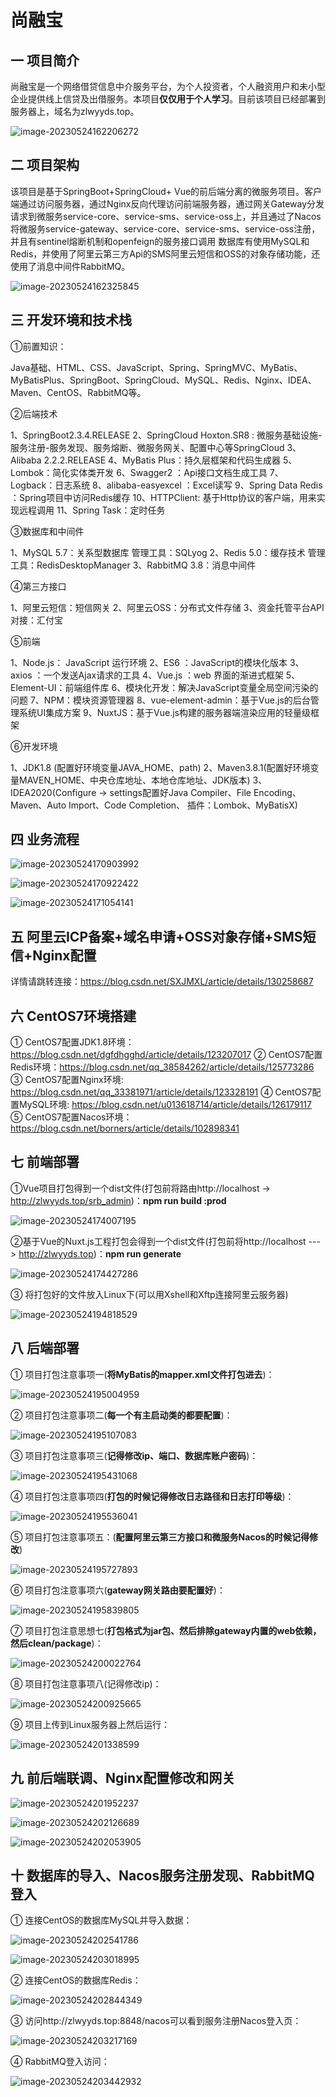 # 尚融宝

## 一 项目简介

尚融宝是一个网络借贷信息中介服务平台，为个人投资者，个人融资用户和未小型企业提供线上信贷及出借服务。本项目**仅仅用于个人学习**。目前该项目已经部署到服务器上，域名为zlwyyds.top。

![image-20230524162206272](图片/image-20230524162206272.png)

## 二 项目架构

该项目是基于SpringBoot+SpringCloud+ Vue的前后端分离的微服务项目。客户端通过访问服务器，通过Nginx反向代理访问前端服务器，通过网关Gateway分发请求到微服务service-core、service-sms、service-oss上，并且通过了Nacos将微服务service-gateway、service-core、service-sms、service-oss注册，并且有sentinel熔断机制和openfeign的服务接口调用
数据库有使用MySQL和Redis，并使用了阿里云第三方Api的SMS阿里云短信和OSS的对象存储功能，还使用了消息中间件RabbitMQ。

![image-20230524162325845](图片/image-20230524162325845.png)

## 三 开发环境和技术栈

①前置知识：

Java基础、HTML、CSS、JavaScript、Spring、SpringMVC、MyBatis、MyBatisPlus、SpringBoot、SpringCloud、MySQL、Redis、Nginx、IDEA、Maven、CentOS、RabbitMQ等。

②后端技术

1、SpringBoot2.3.4.RELEASE
2、SpringCloud Hoxton.SR8 : 微服务基础设施-服务注册-服务发现、服务熔断、微服务网关、配置中心等SpringCloud 3、Alibaba 2.2.2.RELEASE
4、MyBatis Plus：持久层框架和代码生成器
5、Lombok：简化实体类开发
6、Swagger2 ：Api接口文档生成工具
7、Logback：日志系统
8、alibaba-easyexcel ：Excel读写
9、Spring Data Redis ：Spring项目中访问Redis缓存
10、HTTPClient: 基于Http协议的客户端，用来实现远程调用
11、Spring Task：定时任务

③数据库和中间件

1、MySQL 5.7：关系型数据库   管理工具：SQLyog
2、Redis 5.0：缓存技术   管理工具：RedisDesktopManager
3、RabbitMQ 3.8：消息中间件

④第三方接口

1、阿里云短信：短信网关
2、阿里云OSS：分布式文件存储
3、资金托管平台API对接：汇付宝

⑤前端

1、Node.js： JavaScript 运行环境
2、ES6 ：JavaScript的模块化版本
3、axios ：一个发送Ajax请求的工具
4、Vue.js ：web 界面的渐进式框架
5、Element-UI：前端组件库
6、模块化开发：解决JavaScript变量全局空间污染的问题
7、NPM：模块资源管理器
8、vue-element-admin：基于Vue.js的后台管理系统UI集成方案
9、NuxtJS：基于Vue.js构建的服务器端渲染应用的轻量级框架

⑥开发环境

1、JDK1.8 (配置好环境变量JAVA_HOME、path)
2、Maven3.8.1(配置好环境变量MAVEN_HOME、中央仓库地址、本地仓库地址、JDK版本)
3、IDEA2020(Configure -> settings配置好Java Compiler、File Encoding、Maven、Auto Import、Code Completion、
插件：Lombok、MyBatisX)

## 四 业务流程

![image-20230524170903992](图片/image-20230524170903992.png)

![image-20230524170922422](图片/image-20230524170922422.png)

![image-20230524171054141](图片/image-20230524171054141.png)

## 五 阿里云ICP备案+域名申请+OSS对象存储+SMS短信+Nginx配置

详情请跳转连接：https://blog.csdn.net/SXJMXL/article/details/130258687

## 六 CentOS7环境搭建

① CentOS7配置JDK1.8环境：https://blog.csdn.net/dgfdhgghd/article/details/123207017
② CentOS7配置Redis环境：https://blog.csdn.net/qq_38584262/article/details/125773286
③ CentOS7配置Nginx环境:  https://blog.csdn.net/qq_33381971/article/details/123328191
④ CentOS7配置MySQL环境: https://blog.csdn.net/u013618714/article/details/126179117
⑤ CentOS7配置Nacos环境：https://blog.csdn.net/borners/article/details/102898341

## 七 前端部署

①Vue项目打包得到一个dist文件(打包前将路由http://localhost -> http://zlwyyds.top/srb_admin)：**npm run build :prod**

![image-20230524174007195](图片/image-20230524174007195.png)

②基于Vue的Nuxt.js工程打包会得到一个dist文件(打包前将http://localhost ---> http://zlwyyds.top)：**npm run generate**

![image-20230524174427286](图片/image-20230524174427286.png)

③ 将打包好的文件放入Linux下(可以用Xshell和Xftp连接阿里云服务器)

![image-20230524194818529](图片/image-20230524194818529.png)

## 八 后端部署

① 项目打包注意事项一(**将MyBatis的mapper.xml文件打包进去**)：

![image-20230524195004959](图片/image-20230524195004959.png)

② 项目打包注意事项二(**每一个有主启动类的都要配置**)：

![image-20230524195107083](图片/image-20230524195107083.png)

③ 项目打包注意事项三(**记得修改ip、端口、数据库账户密码**)：

![image-20230524195431068](图片/image-20230524195431068.png)

④ 项目打包注意事项四(**打包的时候记得修改日志路径和日志打印等级**)：

![image-20230524195536041](图片/image-20230524195536041.png)

⑤ 项目打包注意事项五：(**配置阿里云第三方接口和微服务Nacos的时候记得修改**)

![image-20230524195727893](图片/image-20230524195727893.png)

⑥ 项目打包注意事项六(**gateway网关路由要配置好**)：

![image-20230524195839805](图片/image-20230524195839805.png)

⑦ 项目打包注意思想七(**打包格式为jar包、然后排除gateway内置的web依赖，然后clean/package**)：

![image-20230524200022764](图片/image-20230524200022764.png)

⑧ 项目打包注意事项八(记得修改ip)：

![image-20230524200925665](图片/image-20230524200925665.png)

⑨ 项目上传到Linux服务器上然后运行：

![image-20230524201338599](图片/image-20230524201338599.png)

## 九 前后端联调、Nginx配置修改和网关

![image-20230524201952237](图片/image-20230524201952237.png)

![image-20230524202126689](图片/image-20230524202126689.png)

![image-20230524202053905](图片/image-20230524202053905.png)

## 十 数据库的导入、Nacos服务注册发现、RabbitMQ登入

① 连接CentOS的数据库MySQL并导入数据：

![image-20230524202541786](图片/image-20230524202541786.png)

![image-20230524203018995](图片/image-20230524203018995.png)

② 连接CentOS的数据库Redis：

![image-20230524202844349](图片/image-20230524202844349.png)

③ 访问http://zlwyyds.top:8848/nacos可以看到服务注册Nacos登入页：

![image-20230524203217169](图片/image-20230524203217169.png)

④ RabbitMQ登入访问：

![image-20230524203442932](图片/image-20230524203442932.png)
